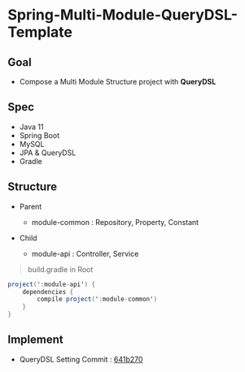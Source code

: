# Spring-Multi-Module-QueryDSL-Template

## Goal

* Compose a Multi Module Structure project with **QueryDSL**

## Spec

* Java 11
* Spring Boot
* MySQL
* JPA & QueryDSL
* Gradle

## Structure

* Parent
  - module-common : Repository, Property, Constant

* Child
  - module-api : Controller, Service

> build.gradle in Root
``` java
project(':module-api') {
    dependencies {
        compile project(':module-common')
    }
} 
```

## Implement

* QueryDSL Setting Commit : [641b270](https://bit.ly/3x8LPxc)


